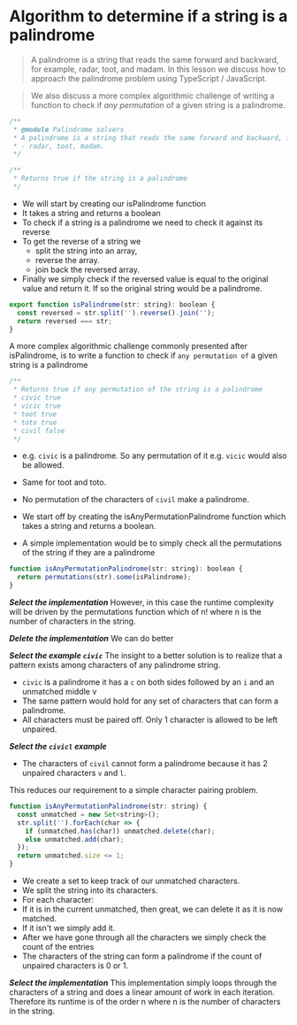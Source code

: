 # Algorithm to determine if a string is a palindrome
> A palindrome is a string that reads the same forward and backward, for example, radar, toot, and madam. In this lesson we discuss how to approach the palindrome problem using TypeScript / JavaScript.

> We also discuss a more complex algorithmic challenge of writing a function to check if *any permutation* of a given string is a palindrome.

```js
/**
 * @module Palindrome solvers
 * A palindrome is a string that reads the same forward and backward, for example,
 * - radar, toot, madam.
 */

/**
 * Returns true if the string is a palindrome
 */
```

* We will start by creating our isPalindrome function
* It takes a string and returns a boolean
* To check if a string is a palindrome we need to check it against its reverse
* To get the reverse of a string we
  * split the string into an array,
  * reverse the array.
  * join back the reversed array.
* Finally we simply check if the reversed value is equal to the original value and return it. If so the original string would be a palindrome.

```js
export function isPalindrome(str: string): boolean {
  const reversed = str.split('').reverse().join('');
  return reversed === str;
}
```

A more complex algorithmic challenge commonly presented after isPalindrome, is to write a function to check if `any permutation of` a given string is a palindrome

```js
/**
 * Returns true if any permutation of the string is a palindrome
 * civic true
 * vicic true
 * toot true
 * toto true
 * civil false
 */
```
* e.g. `civic` is a palindrome. So any permutation of it e.g. `vicic` would also be allowed.
* Same for toot and toto.
* No permutation of the characters of `civil` make a palindrome.


* We start off by creating the isAnyPermutationPalindrome function which takes a string and returns a boolean.
* A simple implementation would be to simply check all the permutations of the string if they are a palindrome
```js
function isAnyPermutationPalindrome(str: string): boolean {
  return permutations(str).some(isPalindrome);
}
```


***Select the implementation***
However, in this case the runtime complexity will be driven by the permutations function which of n! where n is the number of characters in the string.

***Delete the implementation***
We can do better

***Select the example `civic`***
The insight to a better solution is to realize that a pattern exists among characters of any palindrome string.
* `civic` is a palindrome it has a `c` on both sides followed by an `i` and an unmatched middle v
* The same pattern would hold for any set of characters that can form a palindrome.
* All characters must be paired off. Only 1 character is allowed to be left unpaired.

***Select the `civicl` example***
* The characters of `civil` cannot form a palindrome because it has 2 unpaired characters `v` and `l`.

This reduces our requirement to a simple character pairing problem.

```js
function isAnyPermutationPalindrome(str: string) {
  const unmatched = new Set<string>();
  str.split('').forEach(char => {
    if (unmatched.has(char)) unmatched.delete(char);
    else unmatched.add(char);
  });
  return unmatched.size <= 1;
}
```

* We create a set to keep track of our unmatched characters.
* We split the string into its characters.
* For each character:
* If it is in the current unmatched, then great, we can delete it as it is now matched.
* If it isn't we simply add it.
* After we have gone through all the characters we simply check the count of the entries
* The characters of the string can form a palindrome if the count of unpaired characters is 0 or 1.

***Select the implementation***
This implementation simply loops through the characters of a string and does a linear amount of work in each iteration. Therefore its runtime is of the order n where n is the number of characters in the string.
